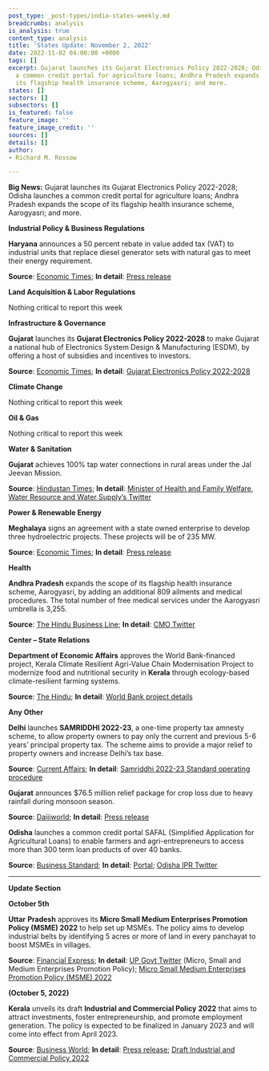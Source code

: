 ```yaml
---
post_type: _post-types/india-states-weekly.md
breadcrumbs: analysis
is_analysis: true
content_type: analysis
title: 'States Update: November 2, 2022'
date: 2022-11-02 04:00:00 +0000
tags: []
excerpt: Gujarat launches its Gujarat Electronics Policy 2022-2028; Odisha launches
  a common credit portal for agriculture loans; Andhra Pradesh expands the scope of
  its flagship health insurance scheme, Aarogyasri; and more.
states: []
sectors: []
subsectors: []
is_featured: false
feature_image: ''
feature_image_credit: ''
sources: []
details: []
author:
- Richard M. Rossow

---
```

**Big News:** Gujarat launches its Gujarat Electronics Policy 2022-2028; Odisha launches a common credit portal for agriculture loans; Andhra Pradesh expands the scope of its flagship health insurance scheme, Aarogyasri; and more.

**Industrial Policy & Business Regulations**

**Haryana** announces a 50 percent rebate in value added tax (VAT) to industrial units that replace diesel generator sets with natural gas to meet their energy requirement.

**Source**: [Economic Times](https://energy.economictimes.indiatimes.com/news/oil-and-gas/haryana-industrial-units-using-natural-gas-for-energy-needs-to-get-50-rebate-in-vat/95064662); **In detail**: [Press release](https://acrobat.adobe.com/id/urn:aaid:sc:VA6C2:1ccf1723-8381-4994-b447-4b12c3dd1a60)

**Land Acquisition & Labor Regulations**

Nothing critical to report this week

**Infrastructure & Governance**

**Gujarat** launches its **Gujarat Electronics Policy 2022-2028** to make Gujarat a national hub of Electronics System Design & Manufacturing (ESDM), by offering a host of subsidies and incentives to investors.

**Source**: [Economic Times](https://economictimes.indiatimes.com/industry/cons-products/electronics/gujarat-govt-launches-new-electronics-policy/articleshow/95168704.cms); **In detail**: [Gujarat Electronics Policy 2022-2028](https://cmogujarat.gov.in/en/portfolio/gujarat-electronic-policy-2022-28/)

**Climate Change**

Nothing critical to report this week

**Oil & Gas**

Nothing critical to report this week

**Water & Sanitation**

**Gujarat** achieves 100% tap water connections in rural areas under the Jal Jeevan Mission.

**Source**: [Hindustan Times](https://www.hindustantimes.com/india-news/gujarat-achieves-100-household-tap-water-connections-under-jal-jeevan-mission-101666803721430.html); **In detail**: [Minister of Health and Family Welfare, Water Resource and Water Supply’s Twitter](https://twitter.com/Rushikeshmla/status/1585221928595632128)

**Power & Renewable Energy**

**Meghalaya** signs an agreement with a state owned enterprise to develop three hydroelectric projects. These projects will be of 235 MW.

**Source**: [Economic Times](https://energy.economictimes.indiatimes.com/news/power/meghalaya-signs-agreement-with-neepco-to-commission-hydro-power-plants/95089355); **In detail**: [Press release](https://meghalaya.gov.in/sites/default/files/press_release/MOA.pdf)

**Health**

**Andhra Pradesh** expands the scope of its flagship health insurance scheme, Aarogyasri, by adding an additional 809 ailments and medical procedures. The total number of free medical services under the Aarogyasri umbrella is 3,255.

**Source**: [The Hindu Business Line](https://www.thehindubusinessline.com/news/aps-health-cover-scheme-now-covers-3255-free-medical-services/article66073591.ece); **In detail**: [CMO Twitter](https://twitter.com/AndhraPradeshCM/status/1586040563555790848)

**Center – State Relations**

**Department of Economic Affairs** approves the World Bank-financed project, Kerala Climate Resilient Agri-Value Chain Modernisation Project to modernize food and nutritional security in **Kerala** through ecology-based climate-resilient farming systems.

**Source**: [The Hindu](https://www.thehindu.com/news/cities/Kochi/centre-clears-climate-resilient-agri-value-chain-modernisation-project-for-kerala/article66066605.ece); **In detail**: [World Bank project details](https://projects.worldbank.org/en/projects-operations/project-detail/P178254)

**Any Other**

**Delhi** launches **SAMRIDDHI 2022-23**, a one-time property tax amnesty scheme, to allow property owners to pay only the current and previous 5-6 years’ principal property tax. The scheme aims to provide a major relief to property owners and increase Delhi’s tax base.

**Source**: [Current Affairs](https://currentaffairs.adda247.com/delhi-lg-vinai-kumar-saxena-launched-property-tax-amnesty-scheme-samriddhi/); **In detail**: [Samriddhi 2022-23 Standard operating procedure](https://mcdonline.nic.in/citizenndmc/static/e-MutationFiles/SoP-SAMRIDDhi_2022-23.pdf)

**Gujarat** announces $76.5 million relief package for crop loss due to heavy rainfall during monsoon season.

**Source**: [Daijiworld](https://www.daijiworld.com/news/newsDisplay?newsID=1014089); **In detail**: [Press release](https://cmogujarat.gov.in/en/latest-news/cms-farmer-centric-decision-state-government-announces-rs-630-crore-assistance-package-for-the-loss-of-crops-due-to-heavy-rains-in-kharif-season-2022/)

**Odisha** launches a common credit portal SAFAL (Simplified Application for Agricultural Loans) to enable farmers and agri-entrepreneurs to access more than 300 term loan products of over 40 banks.

**Source**: [Business Standard](https://www.business-standard.com/article/economy-policy/odisha-cm-naveen-patnaik-launches-safal-common-credit-portal-for-farmers-122102600905_1.html); **In detail**: [Portal](https://safal.odisha.gov.in/website/home); [Odisha IPR Twitter](https://twitter.com/IPR_Odisha/status/1585288365980516352)

***

**Update Section**

**October 5th**

**Uttar** **Pradesh** approves its **Micro Small Medium Enterprises Promotion Policy (MSME) 2022** to help set up MSMEs. The policy aims to develop industrial belts by identifying 5 acres or more of land in every panchayat to boost MSMEs in villages.

**Source**: [Financial Express](https://www.financialexpress.com/industry/sme/msme-eodb-up-govt-approves-msme-promotion-policy-2022-and-up-bioenergy-policy-2022/2693994/); **In detail**: [UP Govt Twitter](https://twitter.com/UPGovt/status/1574823454032814080) (Micro, Small and Medium Enterprises Promotion Policy); [Micro Small Medium Enterprises Promotion Policy (MSME) 2022](https://invest.up.gov.in/uttar-pradesh-micro-small-medium-enterprises-promotion-policy-2022/)

**(October 5, 2022)**

**Kerala** unveils its draft **Industrial and Commercial Policy** **2022** that aims to attract investments, foster entrepreneurship, and promote employment generation. The policy is expected to be finalized in January 2023 and will come into effect from April 2023.

**Source**: [Business World](http://bwpeople.businessworld.in/article/The-New-Industrial-Policy-Of-Kerala-Focuses-On-Upgrading-Skill-/01-10-2022-448920/); **In detail**: [Press release](https://prd.kerala.gov.in/ml/node/186327); [Draft Industrial and Commercial Policy 2022](https://www.keralaindustry.org/images/2022/policy_book_V2_english.pdf)
